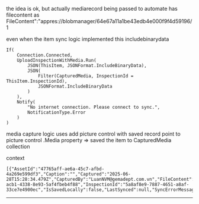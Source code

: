 the idea is ok, but actually mediarecord being passed to automate has filecontent as FileContent":"appres://blobmanager/64e67a11a1be43edb4e000f9f4d59196/1

even when the item sync logic implemented this includebinarydata
```
If(
    Connection.Connected,
    UploadInspectionWithMedia.Run(
        JSON(ThisItem, JSONFormat.IncludeBinaryData),
        JSON(
            Filter(CapturedMedia, InspectionId = ThisItem.InspectionId),
            JSONFormat.IncludeBinaryData
        )
    ),
    Notify(
        "No internet connection. Please connect to sync.",
        NotificationType.Error
    )
)
```


media capture logic uses add picture control with saved record point to picture control .Media property => saved the item to CapturedMedia collection

context
```
[{"AssetId":"47765aff-ae6a-45c7-afbd-4a269e599df3","Caption":"","Captured":"2025-06-28T15:28:34.479Z","CapturedBy":"LuanNVM@gemadept.com.vn","FileContent":"appres://blobmanager/64e67a11a1be43edb4e000f9f4d59196/1","FileName":"IMG_20250628_22nn34.jpg","Id":"e9eed940-acb1-4338-8e93-5af4fbeb4f88","InspectionId":"5a8af8e9-7887-4651-a8af-33ce7e4900ec","IsSavedLocally":false,"LastSynced":null,"SyncErrorMessage":"","SyncRetryCount":0,"SyncStatus":"Pending","Type":"image"}]

```

---

